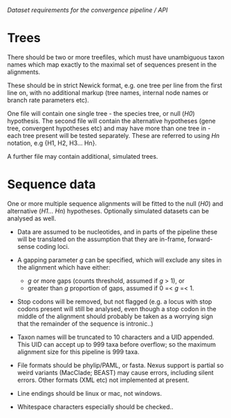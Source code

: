 _Dataset requirements for the convergence pipeline / API_

# Trees # 
There should be two or more treefiles, which must have unambiguous taxon names which map exactly to the maximal set of sequences present in the alignments.

These should be in strict Newick format, e.g. one tree per line from the first line on, with no additional markup (tree names, internal node names or branch rate parameters etc).

One file will contain one single tree - the species tree, or null (_H0_) hypothesis. The second file will contain the alternative hypotheses (gene tree, convergent hypotheses etc) and may have more than one tree in - each tree present will be tested separately. These are referred to using _Hn_ notation, e.g {H1, H2, H3... Hn}.

A further file may contain additional, simulated trees. 

# Sequence data #

One or more multiple sequence alignments will be fitted to the null (_H0_) and alternative (_H1... Hn_) hypotheses. Optionally simulated datasets can be analysed as well.

 - Data are assumed to be nucleotides, and in parts of the pipeline these will be translated on the assumption that they are in-frame, forward-sense coding loci.
 - A gapping parameter _g_ can be specified, which will exclude any sites in the alignment which have either:

    - _g_ or more gaps (counts threshold, assumed if _g_ > 1), or
    - greater than _g_ proportion of gaps, assumed if 0 =< _g_ =< 1.
 
 - Stop codons will be removed, but not flagged (e.g. a locus with stop codons present will still be analysed, even though a stop codon in the middle of the alignment should probably be taken as a worrying sign that the remainder of the sequence is intronic..)
 - Taxon names will be truncated to 10 characters and a UID appended. This UID can accept up to 999 taxa before overflow; so the maximum alignment size for this pipeline is 999 taxa.
 - File formats should be phylip/PAML, or fasta. Nexus support is partial so weird variants (MacClade; BEAST) may cause errors, including silent errors. Other formats (XML etc) not implemented at present.
 - Line endings should be linux or mac, not windows.
 - Whitespace characters especially should be checked..
